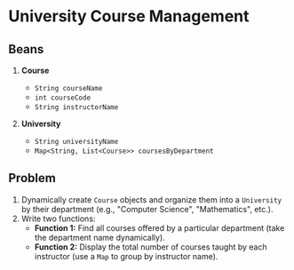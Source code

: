 # University Course Management

## Beans
1. **Course**  
   - `String courseName`  
   - `int courseCode`  
   - `String instructorName`  

2. **University**  
   - `String universityName`  
   - `Map<String, List<Course>> coursesByDepartment`  

## Problem
1. Dynamically create `Course` objects and organize them into a `University` by their department (e.g., "Computer Science", "Mathematics", etc.).  
2. Write two functions:  
   - **Function 1:** Find all courses offered by a particular department (take the department name dynamically).  
   - **Function 2:** Display the total number of courses taught by each instructor (use a `Map` to group by instructor name).  
